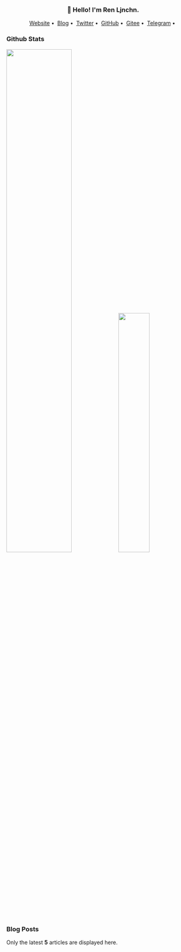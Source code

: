 <h3 align="center">👋 Hello! I'm Ren Ljnchn.</h3>

<p align="center">
<a href="https://ljnchn.com">Website</a>&nbsp;•&nbsp;
<a href="https://ljnchn.com">Blog</a>&nbsp;•&nbsp;
<a href="https://twitter.com/ljnchn">Twitter</a>&nbsp;•&nbsp;
<a href="https://github.com/ljnchn">GitHub</a>&nbsp;•&nbsp;
<a href="https://gitee.com/ljnchn">Gitee</a>&nbsp;•&nbsp;
<a href="https://t.me/ljnchn">Telegram</a>&nbsp;•&nbsp;
</p>

<p id="ljnchn-age" align="center" style="display: none;"></p>

### Github Stats

<a href="https://github.com/ljnchn"><img src="https://github-readme-stats.vercel.app/api?username=ljnchn&show_icons=true&layout=compact&count_private=true&hide_title=true&theme=default" style="width: 58%; max-width: 58%; min-width: 58%;"><img src="https://github-readme-stats.vercel.app/api/top-langs/?username=ljnchn&layout=compact&count_private=true&theme=default" style="width: 40%; max-width: 40%; min-width: 40%;"></a>

### Blog Posts

Only the latest **5** articles are displayed here.

<!--START_SECTION:posts-->

<!--END_SECTION:posts-->

